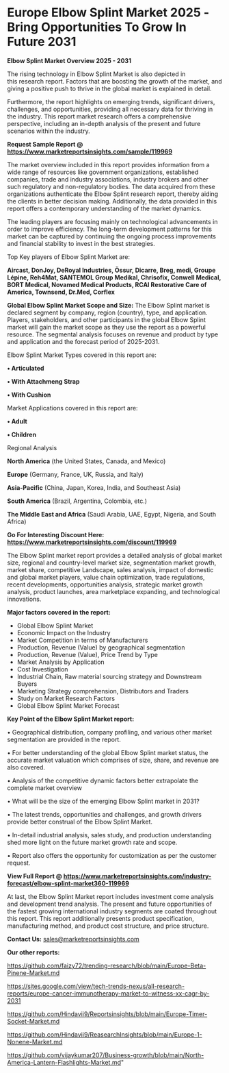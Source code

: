 # Europe Elbow Splint Market 2025 -Bring Opportunities To Grow In Future 2031

<Strong> Elbow Splint Market Overview 2025 - 2031</strong>

The rising technology in Elbow Splint Market is also depicted in this research report. Factors that are boosting the growth of the market, and giving a positive push to thrive in the global market is explained in detail.

Furthermore, the report highlights on emerging trends, significant drivers, challenges, and opportunities, providing all necessary data for thriving in the industry. This report market research offers a comprehensive perspective, including an in-depth analysis of the present and future scenarios within the industry.

<strong>Request Sample Report @ <a href=https://www.marketreportsinsights.com/sample/119969>https://www.marketreportsinsights.com/sample/119969</a></strong>

The market overview included in this report provides information from a wide range of resources like government organizations, established companies, trade and industry associations, industry brokers and other such regulatory and non-regulatory bodies. The data acquired from these organizations authenticate the Elbow Splint research report, thereby aiding the clients in better decision making. Additionally, the data provided in this report offers a contemporary understanding of the market dynamics.

The leading players are focusing mainly on technological advancements in order to improve efficiency. The long-term development patterns for this market can be captured by continuing the ongoing process improvements and financial stability to invest in the best strategies.

Top Key players of Elbow Splint Market are:

<strong>Aircast, DonJoy, DeRoyal Industries, Össur, Dicarre, Breg, medi, Groupe Lépine, Reh4Mat, SANTEMOL Group Medikal, Chrisofix, Conwell Medical, BORT Medical, Novamed Medical Products, RCAI Restorative Care of America, Townsend, Dr.Med, Corflex</strong>

<strong><b>Global Elbow Splint Market Scope and Size:</b></strong>
The Elbow Splint market is declared segment by company, region (country), type, and application. Players, stakeholders, and other participants in the global Elbow Splint market will gain the market scope as they use the report as a powerful resource. The segmental analysis focuses on revenue and product by type and application and the forecast period of 2025-2031.

Elbow Splint Market Types covered in this report are:

<strong>• Articulated

• With Attachmeng Strap

• With Cushion</strong>

Market Applications covered in this report are:

<strong>• Adult

• Children</strong> 

Regional Analysis

<strong>North America</strong> (the United States, Canada, and Mexico)

<strong>Europe</strong> (Germany, France, UK, Russia, and Italy)

<strong>Asia-Pacific</strong> (China, Japan, Korea, India, and Southeast Asia)

<strong>South America</strong> (Brazil, Argentina, Colombia, etc.)

<strong>The Middle East and Africa</strong> (Saudi Arabia, UAE, Egypt, Nigeria, and South Africa)

<strong>Go For Interesting Discount Here: <a href=https://www.marketreportsinsights.com/discount/119969>https://www.marketreportsinsights.com/discount/119969</a></strong>

The Elbow Splint market report provides a detailed analysis of global market size, regional and country-level market size, segmentation market growth, market share, competitive Landscape, sales analysis, impact of domestic and global market players, value chain optimization, trade regulations, recent developments, opportunities analysis, strategic market growth analysis, product launches, area marketplace expanding, and technological innovations.

<strong><b>Major factors covered in the report:</b></strong>
<ul>
  <li>Global Elbow Splint Market </li>
  <li>Economic Impact on the Industry</li>
  <li>Market Competition in terms of Manufacturers</li>
  <li>Production, Revenue (Value) by geographical segmentation</li>
  <li>Production, Revenue (Value), Price Trend by Type</li>
  <li>Market Analysis by Application</li>
  <li>Cost Investigation</li>
  <li>Industrial Chain, Raw material sourcing strategy and Downstream Buyers</li>
  <li>Marketing Strategy comprehension, Distributors and Traders</li>
  <li>Study on Market Research Factors</li>
  <li>Global Elbow Splint Market Forecast</li>
</ul>

<strong><b>Key Point of the Elbow Splint Market report:</b></strong>

• Geographical distribution, company profiling, and various other market segmentation are provided in the report.

• For better understanding of the global Elbow Splint market status, the accurate market valuation which comprises of size, share, and revenue are also covered.

• Analysis of the competitive dynamic factors better extrapolate the complete market overview

• What will be the size of the emerging Elbow Splint market in 2031?

• The latest trends, opportunities and challenges, and growth drivers provide better construal of the Elbow Splint Market.

• In-detail industrial analysis, sales study, and production understanding shed more light on the future market growth rate and scope.

• Report also offers the opportunity for customization as per the customer request.

<strong><b>View Full Report @ <a href=https://www.marketreportsinsights.com/industry-forecast/elbow-splint-market360-119969>https://www.marketreportsinsights.com/industry-forecast/elbow-splint-market360-119969</a></b></strong>


At last, the Elbow Splint Market report includes investment come analysis and development trend analysis. The present and future opportunities of the fastest growing international industry segments are coated throughout this report. This report additionally presents product specification, manufacturing method, and product cost structure, and price structure.

<strong>Contact Us:</strong>
sales@marketreportsinsights.com

<strong>Our other reports:</strong>

<a href=https://github.com/faizy72/trending-research/blob/main/Europe-Beta-Pinene-Market.md>https://github.com/faizy72/trending-research/blob/main/Europe-Beta-Pinene-Market.md</a>

<a href=https://sites.google.com/view/tech-trends-nexus/all-research-reports/europe-cancer-immunotherapy-market-to-witness-xx-cagr-by-2031>https://sites.google.com/view/tech-trends-nexus/all-research-reports/europe-cancer-immunotherapy-market-to-witness-xx-cagr-by-2031</a>

<a href=https://github.com/Hindavii9/Reportsinsights/blob/main/Europe-Timer-Socket-Market.md>https://github.com/Hindavii9/Reportsinsights/blob/main/Europe-Timer-Socket-Market.md</a>

<a href=https://github.com/Hindavii9/ReasearchInsights/blob/main/Europe-1-Nonene-Market.md>https://github.com/Hindavii9/ReasearchInsights/blob/main/Europe-1-Nonene-Market.md</a>

<a href=https://github.com/vijaykumar207/Business-growth/blob/main/North-America-Lantern-Flashlights-Market.md>https://github.com/vijaykumar207/Business-growth/blob/main/North-America-Lantern-Flashlights-Market.md</a>"
